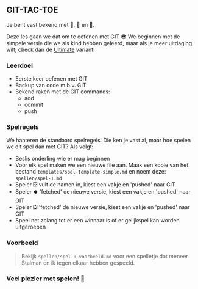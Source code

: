 ## GIT-TAC-TOE
Je bent vast bekend met 🧈, 🧀 en 🥚.

Deze les gaan we dat om te oefenen met GIT 😎 We beginnen met de simpele versie die we als kind hebben geleerd, maar als je meer uitdaging wilt, check dan de [Ultimate](https://en.wikipedia.org/wiki/Ultimate_tic-tac-toe) variant!

### Leerdoel
- Eerste keer oefenen met GIT
- Backup van code m.b.v. GIT
- Bekend raken met de GIT commands:
    - add
    - commit
    - push

### Spelregels
We hanteren de standaard spelregels. Die ken je vast al, maar hoe spelen we dit spel dan met GIT? Als volgt:
- Beslis onderling wie er mag beginnen
- Voor elk spel maken we een nieuwe file aan. Maak een kopie van het bestand ```templates/spel-template-simple.md``` en noem deze: ```spellen/spel-1.md```
- Speler ❎ vult de namen in, kiest een vakje en 'pushed' naar GIT
- Speler ⏺️ 'fetched' de nieuwe versie, kiest een vakje en 'pushed' naar GIT
- Speler ❎ 'fetched' de nieuwe versie, kiest een vakje en 'pushed' naar GIT
- Speel net zolang tot er een winnaar is of er gelijkspel kan worden uitgeroepen

### Voorbeeld
> Bekijk ```spellen/spel-0-voorbeeld.md``` voor een spelletje dat meneer Stalman en ik tegen elkaar hebben gespeeld.

### Veel plezier met spelen! 🎉
